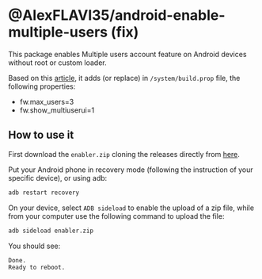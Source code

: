 # @AlexFLAVI35/android-enable-multiple-users (fix)
This package enables Multiple users account feature on Android devices without root or custom loader.

Based on this [article](https://beebom.com/how-enable-multiple-user-accounts-any-android/), it adds
(or replace) in `/system/build.prop` file, the following properties:
* fw.max_users=3
* fw.show_multiuserui=1

## How to use it

First download the `enabler.zip` cloning the releases directly from [here](https://github.com/AlexFLAVIUS35/android-enable-multiple-users/releases).

Put your Android phone in recovery mode (following the instruction of your specific device), or
using adb:

```bash
adb restart recovery
```

On your device, select `ADB sideload` to enable the upload of a zip file, while from your computer
use the following command to upload the file:

```bash
adb sideload enabler.zip
```

You should see:

```bash
Done.
Ready to reboot.
```
